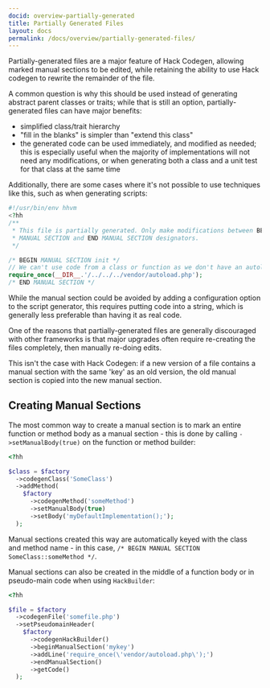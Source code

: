 ```yaml
---
docid: overview-partially-generated
title: Partially Generated Files
layout: docs
permalink: /docs/overview/partially-generated-files/
---
```


Partially-generated files are a major feature of Hack Codegen, allowing marked
manual sections to be edited, while retaining the ability to use Hack codegen
to rewrite the remainder of the file.

A common question is why this should be used instead of generating abstract
parent classes or traits; while that is still an option, partially-generated
files can have major benefits:

 - simplified class/trait hierarchy
 - "fill in the blanks" is simpler than "extend this class"
 - the generated code can be used immediately, and modified as needed; this is
   especially useful when the majority of implementations will not need any
   modifications, or when generating both a class and a unit test for that class
   at the same time

Additionally, there are some cases where it's not possible to use techniques like
this, such as when generating scripts:

``` php
#!/usr/bin/env hhvm
<?hh
/**
 * This file is partially generated. Only make modifications between BEGIN
 * MANUAL SECTION and END MANUAL SECTION designators.
 */

/* BEGIN MANUAL SECTION init */
// We can't use code from a class or function as we don't have an autoloader yet
require_once(__DIR__.'/../../../vendor/autoload.php');
/* END MANUAL SECTION */
```

While the manual section could be avoided by adding a configuration option to the
script generator, this requires putting code into a string, which is generally less
preferable than having it as real code.

One of the reasons that partially-generated files are generally discouraged with
other frameworks is that major upgrades often require re-creating the files
completely, then manually re-doing edits.

This isn't the case with Hack Codegen: if a new version of a file contains a manual
section with the same 'key' as an old version, the old manual section is copied
into the new manual section.

Creating Manual Sections
------------------------

The most common way to create a manual section is to mark an entire function or method
body as a manual section - this is done by calling `->setManualBody(true)` on the
function or method builder:

``` php
<?hh

$class = $factory
  ->codegenClass('SomeClass')
  ->addMethod(
    $factory
      ->codegenMethod('someMethod')
      ->setManualBody(true)
      ->setBody('myDefaultImplementation();');
  );
```

Manual sections created this way are automatically keyed with the class and method
name - in this case, `/* BEGIN MANUAL SECTION SomeClass::someMethod */`.

Manual sections can also be created in the middle of a function body or
in pseudo-main code when using `HackBuilder`:

``` php
<?hh

$file = $factory
  ->codegenFile('somefile.php')
  ->setPseudomainHeader(
    $factory
      ->codegenHackBuilder()
      ->beginManualSection('mykey')
      ->addLine('require_once(\'vendor/autoload.php\');')
      ->endManualSection()
      ->getCode()
  );
```
